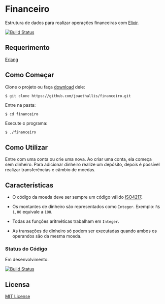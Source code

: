 # Financeiro

Estrutura de dados para realizar operações financeiras com [Elixir](http://elixir-lang.github.io/).

[![Build Status](https://semaphoreci.com/api/v1/joaothallis/financeiro/branches/master/badge.svg)](https://semaphoreci.com/joaothallis/financeiro)

## Requerimento

[Erlang](http://www.erlang.org/downloads)

## Como Começar

Clone o projeto ou faça [download](https://github.com/joaothallis/financeiro.git) dele:

```git
$ git clone https://github.com/joaothallis/financeiro.git
```

Entre na pasta:

```sh
$ cd financeiro
```

Execute o programa:

```
$ ./financeiro
```

## Como Utilizar

Entre com uma conta ou crie uma nova.
Ao criar uma conta, ela começa sem dinheiro. Para adicionar dinheiro realize um depósito, depois é possível realizar transferências e câmbio de moedas.

## Características

- O código da moeda deve ser sempre um código válido [ISO4217](https://www.iso.org/iso-4217-currency-codes.html).

- Os montantes de dinheiro são representados como `Integer`. Exemplo: `R$ 1,00` equivale a `100`.

- Todas as funções aritméticas trabalham em `Integer`.

- As transações de dinheiro só podem ser executadas quando ambos os operandos são da mesma moeda.

### Status do Código
Em desenvolvimento.

[![Build Status](https://semaphoreci.com/api/v1/joaothallis/financeiro/branches/master/badge.svg)](https://semaphoreci.com/joaothallis/financeiro)

## Licensa
[MIT License](https://en.wikipedia.org/wiki/MIT_License)